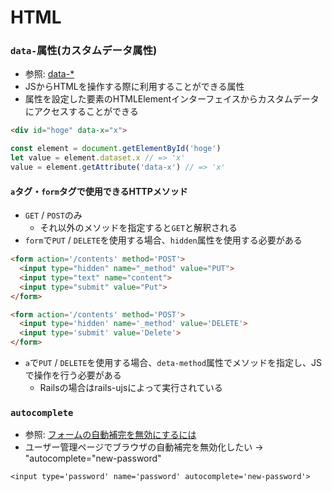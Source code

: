# HTML
### `data-`属性(カスタムデータ属性)
- 参照: [data-\*](https://developer.mozilla.org/ja/docs/Web/HTML/Global_attributes/data-*)
- JSからHTMLを操作する際に利用することができる属性
- 属性を設定した要素のHTMLElementインターフェイスからカスタムデータにアクセスすることができる
```html
<div id="hoge" data-x="x">
```
```js
const element = document.getElementById('hoge')
let value = element.dataset.x // => 'x'
value = element.getAttribute('data-x') // => 'x'
```

#### `a`タグ・`form`タグで使用できるHTTPメソッド
- `GET` / `POST`のみ
  - それ以外のメソッドを指定すると`GET`と解釈される
- `form`で`PUT` / `DELETE`を使用する場合、`hidden`属性を使用する必要がある
```html
<form action='/contents' method='POST'>
  <input type="hidden" name="_method" value="PUT">
  <input type="text" name="content">
  <input type="submit" value="Put">
</form>
```
```html
<form action='/contents' method='POST'>
  <input type='hidden' name='_method' value='DELETE'>
  <input type='submit' value='Delete'>
</form>
```

- `a`で`PUT` / `DELETE`を使用する場合、`deta-method`属性でメソッドを指定し、JSで操作を行う必要がある
  - Railsの場合はrails-ujsによって実行されている

### `autocomplete`
- 参照: [フォームの自動補完を無効にするには](https://developer.mozilla.org/ja/docs/Web/Security/Securing_your_site/Turning_off_form_autocompletion)
- ユーザー管理ページでブラウザの自動補完を無効化したい -> "autocomplete="new-password"
```haml
<input type='password' name='password' autocomplete='new-password'>
```

